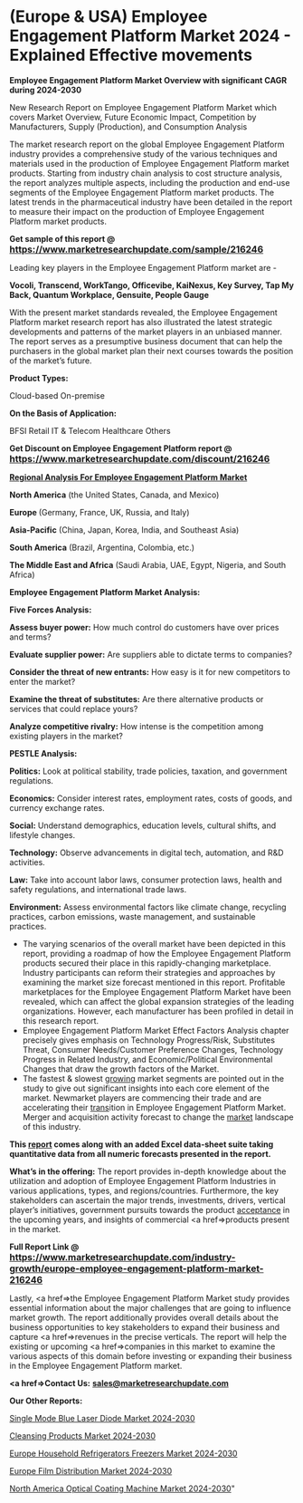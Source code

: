 # (Europe & USA) Employee Engagement Platform Market 2024 - Explained Effective movements

<strong>Employee Engagement Platform Market Overview with significant CAGR during 2024-2030</strong>

New Research Report on Employee Engagement Platform Market which covers Market Overview, Future Economic Impact, Competition by Manufacturers, Supply (Production), and Consumption Analysis

The market research report on the global Employee Engagement Platform industry provides a comprehensive study of the various techniques and materials used in the production of Employee Engagement Platform market products. Starting from industry chain analysis to cost structure analysis, the report analyzes multiple aspects, including the production and end-use segments of the Employee Engagement Platform market products. The latest trends in the pharmaceutical industry have been detailed in the report to measure their impact on the production of Employee Engagement Platform market products.

<strong>Get sample of this report @ <a href=https://www.marketresearchupdate.com/sample/216246><font size=3 color=#0000ff>https://www.marketresearchupdate.com/sample/216246</font></a></strong>

Leading key players in the Employee Engagement Platform market are -

<strong>Vocoli, Transcend, WorkTango, Officevibe, KaiNexus, Key Survey, Tap My Back, Quantum Workplace, Gensuite, People Gauge</strong>

With the present market standards revealed, the Employee Engagement Platform market research report has also illustrated the latest strategic developments and patterns of the market players in an unbiased manner. The report serves as a presumptive business document that can help the purchasers in the global market plan their next courses towards the position of the market’s future.

<strong>Product Types:</strong>

Cloud-based
On-premise

<strong>On the Basis of Application:</strong>

BFSI
Retail
IT & Telecom
Healthcare
Others

<strong>Get Discount on Employee Engagement Platform report @ <a href=https://www.marketresearchupdate.com/discount/216246><font size=3 color=#0000ff>https://www.marketresearchupdate.com/discount/216246</font></a></strong>

<strong><u><b>Regional Analysis For Employee Engagement Platform Market</b></u></strong>

<strong><b>North America</b></strong> (the United States, Canada, and Mexico)

<strong><b>Europe </b></strong>(Germany, France, UK, Russia, and Italy)

<strong><b>Asia-Pacific</b></strong> (China, Japan, Korea, India, and Southeast Asia)

<strong><b>South America</b></strong> (Brazil, Argentina, Colombia, etc.)

<strong><b>The Middle East and Africa</b></strong> (Saudi Arabia, UAE, Egypt, Nigeria, and South Africa)

<strong>Employee Engagement Platform Market Analysis:</strong>

<strong>Five Forces Analysis:</strong>

<strong>Assess buyer power:</strong> How much control do customers have over prices and terms?

<strong>Evaluate supplier power:</strong> Are suppliers able to dictate terms to companies?

<strong>Consider the threat of new entrants:</strong> How easy is it for new competitors to enter the market?

<strong>Examine the threat of substitutes:</strong> Are there alternative products or services that could replace yours?

<strong>Analyze competitive rivalry:</strong> How intense is the competition among existing players in the market?

<strong>PESTLE Analysis:</strong>

<strong>Politics:</strong> Look at political stability, trade policies, taxation, and government regulations.

<strong>Economics:</strong> Consider interest rates, employment rates, costs of goods, and currency exchange rates.

<strong>Social:</strong> Understand demographics, education levels, cultural shifts, and lifestyle changes.

<strong>Technology:</strong> Observe advancements in digital tech, automation, and R&D activities.

<strong>Law:</strong> Take into account labor laws, consumer protection laws, health and safety regulations, and international trade laws.

<strong>Environment:</strong> Assess environmental factors like climate change, recycling practices, carbon emissions, waste management, and sustainable practices.

<ul>
  <li>The varying scenarios of the overall market have been depicted in this report, providing a roadmap of how the Employee Engagement Platform products secured their place in this rapidly-changing marketplace. Industry participants can reform their strategies and approaches by examining the market size forecast mentioned in this report. Profitable marketplaces for the Employee Engagement Platform Market have been revealed, which can affect the global expansion strategies of the leading organizations. However, each manufacturer has been profiled in detail in this research report.</li>
  <li>Employee Engagement Platform Market Effect Factors Analysis chapter precisely gives emphasis on Technology Progress/Risk, Substitutes Threat, Consumer Needs/Customer Preference Changes, Technology Progress in Related Industry, and Economic/Political Environmental Changes that draw the growth factors of the Market.</li>
  <li>The fastest &amp; slowest <a href=ASDF991299>growing</a> market segments are pointed out in the study to give out significant insights into each core element of the market. Newmarket players are commencing their trade and are accelerating their <a href=>trans</a>ition in Employee Engagement Platform Market. Merger and acquisition activity forecast to change the <a href=>market</a> landscape of this industry.</li>
</ul>
<strong>This <a href=>report</a> comes along with an added Excel data-sheet suite taking quantitative data from all numeric forecasts presented in the report.</strong>

<strong>What’s in the offering:</strong> The report provides in-depth knowledge about the utilization and adoption of Employee Engagement Platform Industries in various applications, types, and regions/countries. Furthermore, the key stakeholders can ascertain the major trends, investments, drivers, vertical player’s initiatives, government pursuits towards the product <a href=ASDF881288>acceptance</a> in the upcoming years, and insights of commercial <a href=>products</a> present in the market.

<strong>Full Report Link @ <a href=https://www.marketresearchupdate.com/industry-growth/europe-employee-engagement-platform-market-216246><font size=3 color=#0000ff>https://www.marketresearchupdate.com/industry-growth/europe-employee-engagement-platform-market-216246</font></a></strong>

Lastly, <a href=>the</a> Employee Engagement Platform Market study provides essential information about the major challenges that are going to influence market growth. The report additionally provides overall details about the business opportunities to key stakeholders to expand their business and capture <a href=>revenues</a> in the precise verticals. The report will help the existing or upcoming <a href=>companies</a> in this market to examine the various aspects of this domain before investing or expanding their business in the Employee Engagement Platform market.

<strong><a href=><strong>Contact Us:</strong></a></strong>
<strong>sales@marketresearchupdate.com</strong>

<strong>Our Other Reports:</strong>

<a href=https://www.linkedin.com/pulse/single-mode-blue-laser-diode-market-2023-challenges>Single Mode Blue Laser Diode Market 2024-2030</a>

<a href=https://www.linkedin.com/pulse/cleansing-products-market-2023-remarking-enormous>Cleansing Products Market 2024-2030</a>

<a href=https://www.linkedin.com/pulse/europe-household-refrigerators-freezers-market>Europe Household Refrigerators Freezers Market 2024-2030</a>

<a href=https://www.linkedin.com/pulse/europe-film-distribution-market-future-pwb2f/>Europe Film Distribution Market 2024-2030</a>

<a href=https://www.linkedin.com/pulse/north-america-optical-coating-machine-market-v2tef/>North America Optical Coating Machine Market 2024-2030</a>"
